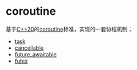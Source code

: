 # coroutine

基于[C++20](https://en.cppreference.com/w/cpp/20)的[coroutine](https://en.cppreference.com/w/cpp/language/coroutines)标准，实现的一套协程机制；

- [task](task.md)
- [cancellable](cancellable.md)
- [future_awaitable](future_awaitable.md)
- [futex](futex.md)

